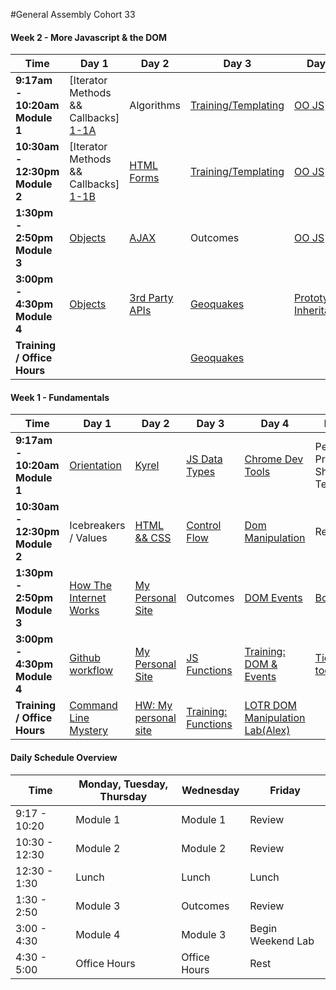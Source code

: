 #General Assembly Cohort 33

#### Week 2 - More Javascript & the DOM

 Time | Day 1 |                     Day 2                                       | Day 3                                                         | Day 4                                                | Day  5                                    |
----- | -------- | --------------------------------                         | ------------------------------------                  | ------------------------------------     | ---------------------------------------   |
 **9:17am - 10:20am Module 1** | [Iterator Methods && Callbacks] [1-1A]| Algorithms | [Training/Templating][1-3A] | [OO JS][1-4A]  | Review
 **10:30am - 12:30pm Module 2** |[Iterator Methods && Callbacks] [1-1B]  |  [HTML Forms][1-2B] | [Training/Templating][1-3B]    | [OO JS][1-4B]  | Review
 **1:30pm - 2:50pm Module 3** | [Objects][1-1C]  |  [AJAX][1-2C] |   Outcomes | [OO JS][1-4C] | [Project 0 Intro][1-5C]
**3:00pm - 4:30pm Module 4** | [Objects][1-1D]  | [3rd Party APIs][1-2D]  | [Geoquakes][1-3D]  | [Prototypal Inheritance][1-4D] |   [Project 0][1-5D]
**Training / Office Hours**  |  |  | [Geoquakes][1-3E]   |   | [Project 0][1-5E]

[1-1A]: https://github.com/sf-wdi-31/
[1-1B]: https://github.com/sf-wdi-31/
[1-1C]: https://github.com/sf-wdi-31/
[1-1D]: https://github.com/sf-wdi-31/
[1-1E]: https://github.com/sf-wdi-31/

[1-2A]: https://github.com/sf-wdi-31/
[1-2B]: https://github.com/sf-wdi-31/
[1-2C]: https://github.com/sf-wdi-31/
[1-2D]: https://github.com/sf-wdi-31/
[1-2E]: https://github.com/sf-wdi-31/

[1-3A]: https://github.com/sf-wdi-31/
[1-3B]: https://github.com/sf-wdi-31/
[1-3C]: https://github.com/sf-wdi-31/
[1-3D]: https://github.com/sf-wdi-31/
[1-3E]: https://github.com/sf-wdi-31/

[1-4A]: https://github.com/sf-wdi-31/
[1-4B]: https://github.com/sf-wdi-31/
[1-4C]: https://github.com/sf-wdi-31/
[1-4D]: https://github.com/sf-wdi-31/
[1-4E]: https://github.com/sf-wdi-31/

[1-5A]: https://github.com/sf-wdi-31/
[1-5B]: https://github.com/sf-wdi-31/
[1-5C]: https://github.com/sf-wdi-31/
[1-5D]: https://github.com/sf-wdi-31/
[1-5E]: https://github.com/sf-wdi-31/

#### Week 1 - Fundamentals

 Time | Day 1 |                     Day 2                                       | Day 3                                                         | Day 4                                                | Day  5                                    |
----- | -------- | --------------------------------                         | ------------------------------------                  | ------------------------------------     | ---------------------------------------   |
 **9:17am - 10:20am Module 1** | [Orientation][1-1A]|  [Kyrel][1-2A]                 |  [JS Data Types][1-3A]    | [Chrome Dev Tools][1-4A]  | Personal Project Show & Tell
 **10:30am - 12:30pm Module 2** | Icebreakers / Values |   [HTML && CSS][1-2B]               |  [Control Flow][1-2B]  |  [Dom Manipulation][1-3B] | Review 
 **1:30pm - 2:50pm Module 3** | [How The Internet Works][1-1C]  |  [My Personal Site][1-2C]  |   Outcomes | [DOM Events][1-4C] | [Bootstrap][1-5C]
**3:00pm - 4:30pm Module 4** | [Github workflow][1-1D] | [My Personal Site][1-2D]  |   [JS Functions][1-3D] |  [Training: DOM & Events][1-4D] | [Tic tac toe][1-5D]   
**Training / Office Hours**                | [Command Line Mystery][1-1E] | [HW: My personal site][1-2E] |  [Training: Functions][1-3E]  | [LOTR DOM Manipulation Lab(Alex)][1-4E]  | 

[1-1A]: https://github.com/sf-wdi-31/schedule-33/orientation-deck.pdf "Orientation Deck"
[1-1C]: https://github.com/sf-wdi-31/how-the-internet-works "How the Internet Works"
[1-1D]: https://github.com/sf-wdi-31/git-github "Git and GitHub"
[1-1E]: https://github.com/sf-wdi-31/clmystery "Command Line Mystery"

[1-2A]: https://github.com/sf-wdi-31/kyrel "Kyrel"
[1-2B]: https://github.com/sf-wdi-31/html-css-review "HTML && CSS"
[1-2C]: https://github.com/sf-wdi-31/personal-portfolio "Personal Portfolio"
[1-2D]: https://github.com/sf-wdi-31/personal-portfolio "Personal Portfolio"
[1-2E]: https://github.com/sf-wdi-31/personal-portfolio "Personal Portfolio"

[1-3A]: https://github.com/sf-wdi-31/js-data-types "JS Data Types"
[1-3B]: https://github.com/sf-wdi-31/js-control-flow "Control FLow"
[1-3D]: https://github.com/sf-wdi-31/js-functions "Functions"
[1-3E]: https://github.com/sf-wdi-31/


[1-4A]: https://github.com/sf-wdi-31/chrome-dev-tools-and-debugger "Debugging with Chrome Dev Tools"
[1-4B]: https://github.com/sf-wdi-31/
[1-4C]: https://github.com/sf-wdi-31/
[1-4D]: https://github.com/sf-wdi-31/
[1-4E]: https://github.com/sf-wdi-31/

[1-5A]: https://github.com/sf-wdi-31/
[1-5B]: https://github.com/sf-wdi-31/
[1-5C]: https://github.com/sf-wdi-31/
[1-5D]: https://github.com/sf-wdi-31/
[1-5E]: https://github.com/sf-wdi-31/


#### Daily Schedule Overview

Time | Monday, Tuesday, Thursday  | Wednesday | Friday
----- | ------------------ | ----- | ----
9:17 - 10:20  | Module 1   | Module 1     | Review
10:30 - 12:30| Module 2   | Module 2     | Review
12:30 - 1:30 | Lunch         | Lunch          | Lunch
1:30 - 2:50 | Module 3      | Outcomes   | Review
3:00 - 4:30 | Module 4      | Module 3     | Begin Weekend Lab
4:30 - 5:00 | Office Hours   | Office Hours | Rest
